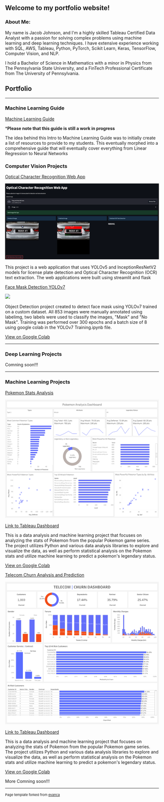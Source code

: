 ## Welcome to my portfolio website!

### About Me:

My name is Jacob Johnson, and I'm a highly skilled Tableau Certified Data Analyst with a passion for solving complex problems using machine learning and deep learning techniques. I have extensive experience working with SQL, AWS, Tableau, Python, PyTorch, Scikit Learn, Keras, TensorFlow, Computer Vision, and NLP.

I hold a Bachelor of Science in Mathematics with a minor in Physics from The Pennsylvania State University, and a FinTech Professional Certificate from The University of Pennsylvania.


## Portfolio

---

### Machine Learning Guide
[Machine Learning Guide](https://jacobj215.github.io/Machine-Learning-Guide/)


***Please note that this guide is still a work in progress**

The idea behind this Intro to Machine Learning Guide was to initially create a list of resources to provide to my students. This eventually morphed into a comprehensive guide that will eventually cover everything from Linear Regression to Neural Networks


### Computer Vision Projects

[Optical Character Recognition Web App](https://jacobj215.github.io/Optical-Character-Recognition-WebApp/)

<img src="images/streamlit-ocr-app.png"/>


This project is a web application that uses YOLOv5 and InceptionResNetV2 models for license plate detection and Optical Character Recognition (OCR) text extraction. The web applications were built using streamlit and flask


[Face Mask Detection YOLOv7](https://github.com/JacobJ215/YOLOv7_Face_Mask_Detection)


<img src="images/face-mask.gif"/>


Object Detection project created to detect face mask using YOLOv7 trained on a custom dataset. All 853 images were manually annotated using labelimg, two labels were used to classify the images, "Mask" and "No Mask". Training was performed over 300 epochs and a batch size of 8 using google colab in the YOLOv7 Training.ipynb file.


[View on Google Colab](https://colab.research.google.com/drive/1sHsHq1hfRaJp-EOkqOmEMKkBhORoblu5?usp=sharing)


---

### Deep Learning Projects

Comning soon!!!

---

### Machine Learning Projects

[Pokemon Stats Analysis](https://jacobj215.github.io/Pokemon-Stats-Analysis/)


<img src="images/Pokemon Analysis Dashboard.png"/>


[Link to Tableau Dashboard](https://public.tableau.com/views/pokemon_16807219032990/PokemonAnalysisDashboard?:language=en-US&publish=yes&:display_count=n&:origin=viz_share_link)


This is a data analysis and machine learning project that focuses on analyzing the stats of Pokemon from the popular Pokemon game series. The project utilizes Python and various data analysis libraries to explore and visualize the data, as well as perform statistical analysis on the Pokemon stats and utilize machine learning to  predict a pokemon's legendary status.


[View on Google Colab](https://colab.research.google.com/drive/1aE61ea_nG6HwBX7OQRavFV3GiZJdNOHi?usp=sharing)

[Telecom Churn Analysis and Prediction](https://jacobj215.github.io/Churn-Analysis-and-Prediction/)


<img src="images/Churn Dashboard.png"/>


[Link to Tableau Dashboard](https://public.tableau.com/views/ChurnDashboard_16836452983320/ChurnDashboard?:language=en-US&publish=yes&:display_count=n&:origin=viz_share_link)


This is a data analysis and machine learning project that focuses on analyzing the stats of Pokemon from the popular Pokemon game series. The project utilizes Python and various data analysis libraries to explore and visualize the data, as well as perform statistical analysis on the Pokemon stats and utilize machine learning to  predict a pokemon's legendary status.


[View on Google Colab](https://colab.research.google.com/drive/1KHAz6vBfsyrZ6AQDs5YovIRazEb27eK6?usp=sharing)



More Comning soon!!!

---
<p style="font-size:11px">Page template forked from <a href="https://github.com/evanca/quick-portfolio">evanca</a></p>
<!-- Remove above link if you don't want to attibute -->
